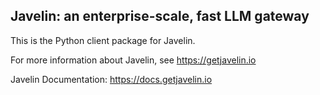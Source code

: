 ## Javelin: an enterprise-scale, fast LLM gateway 

This is the Python client package for Javelin. 

For more information about Javelin, see https://getjavelin.io

Javelin Documentation: https://docs.getjavelin.io

